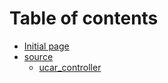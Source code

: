 # Table of contents

* [Initial page](README.md)
* [source](source/README.md)
  * [ucar\_controller](source/ucar_controller.md)

